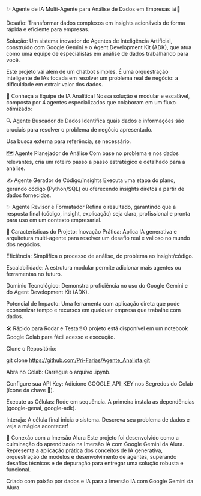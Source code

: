 ✨ Agente de IA Multi-Agente para Análise de Dados em Empresas 📊🦆


Desafio: Transformar dados complexos em insights acionáveis de forma rápida e eficiente para empresas.

Solução: Um sistema inovador de Agentes de Inteligência Artificial, construído com Google Gemini e o Agent Development Kit (ADK), que atua como uma equipe de especialistas em análise de dados trabalhando para você.

Este projeto vai além de um chatbot simples. É uma orquestração inteligente de IAs focada em resolver um problema real de negócio: a dificuldade em extrair valor dos dados.

🤖 Conheça a Equipe de IA Analítica!
Nossa solução é modular e escalável, composta por 4 agentes especializados que colaboram em um fluxo otimizado:

🔍 Agente Buscador de Dados
Identifica quais dados e informações são cruciais para resolver o problema de negócio apresentado.

Usa busca externa para referência, se necessário.

🗺️ Agente Planejador de Análise
Com base no problema e nos dados relevantes, cria um roteiro passo a passo estratégico e detalhado para a análise.

✍️ Agente Gerador de Código/Insights
Executa uma etapa do plano, gerando código (Python/SQL) ou oferecendo insights diretos a partir de dados fornecidos.

✨ Agente Revisor e Formatador
Refina o resultado, garantindo que a resposta final (código, insight, explicação) seja clara, profissional e pronta para uso em um contexto empresarial.

🚀 Caracteristicas do Projeto: 
Inovação Prática: Aplica IA generativa e arquitetura multi-agente para resolver um desafio real e valioso no mundo dos negócios.

Eficiência: Simplifica o processo de análise, do problema ao insight/código.

Escalabilidade: A estrutura modular permite adicionar mais agentes ou ferramentas no futuro.

Domínio Tecnológico: Demonstra proficiência no uso do Google Gemini e do Agent Development Kit (ADK).

Potencial de Impacto: Uma ferramenta com aplicação direta que pode economizar tempo e recursos em qualquer empresa que trabalhe com dados.

🛠️ Rápido para Rodar e Testar!
O projeto está disponível em um notebook Google Colab para fácil acesso e execução.

Clone o Repositório:

git clone https://github.com/Pri-Farias/Agente_Analista.git

Abra no Colab: Carregue o arquivo .ipynb.

Configure sua API Key: Adicione GOOGLE_API_KEY nos Segredos do Colab (ícone da chave 🔑).

Execute as Células: Rode em sequência. A primeira instala as dependências (google-genai, google-adk).

Interaja: A célula final inicia o sistema. Descreva seu problema de dados e veja a mágica acontecer!

🎯 Conexão com a Imersão Alura
Este projeto foi desenvolvido como a culminação do aprendizado na Imersão IA com Google Gemini da Alura. Representa a aplicação prática dos conceitos de IA generativa, orquestração de modelos e desenvolvimento de agentes, superando desafios técnicos e de depuração para entregar uma solução robusta e funcional.

Criado com paixão por dados e IA para a Imersão IA com Google Gemini da Alura.
